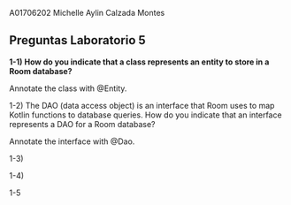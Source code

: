 A01706202
Michelle Aylin Calzada Montes

**Preguntas Laboratorio 5**
------------------------------------

**1-1) How do you indicate that a class represents an entity to store in a Room database?**

Annotate the class with @Entity.


1-2) The DAO (data access object) is an interface that Room uses to map Kotlin functions to database queries. How do you indicate that an interface represents a DAO for a Room database?

Annotate the interface with @Dao.

1-3)

1-4)

1-5
